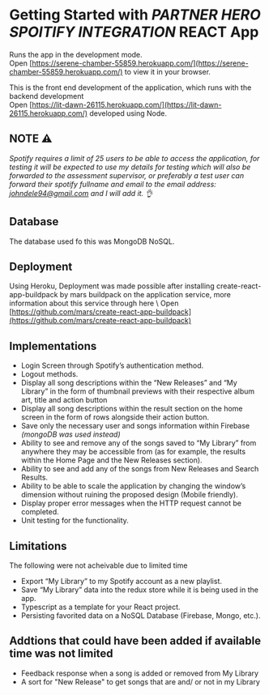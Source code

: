 # Getting Started with *PARTNER HERO SPOITIFY INTEGRATION* REACT App


Runs the app in the development mode.\
Open [https://serene-chamber-55859.herokuapp.com/](https://serene-chamber-55859.herokuapp.com/) to view it in your browser.

This is the front end development of the application, which runs with the backend development \
Open [https://lit-dawn-26115.herokuapp.com/](https://lit-dawn-26115.herokuapp.com/) 
developed using Node.

## NOTE ⚠️
*Spotify requires a limit of 25 users to be able to access the application, for testing it will be expected to use my details for testing which will also 
be forwarded to the assessment supervisor, or preferably a test user can forward their spotify fullname and email to the email address: johndele94@gmail.com
and I will add it. 👌*


## Database
The database used fo this was MongoDB NoSQL.

## Deployment
Using Heroku, Deployment was made possible after installing create-react-app-buildpack by mars buildpack on the application service,
more information about this service through here \ 
Open [https://github.com/mars/create-react-app-buildpack](https://github.com/mars/create-react-app-buildpack)

## Implementations
* Login Screen through Spotify’s authentication method.
* Logout methods.
* Display all song descriptions within the “New Releases” and “My Library” in the form of thumbnail previews with their respective album art, title and action button
* Display all song descriptions within the result section on the home screen in the form of rows alongside their action button.
* Save only the necessary user and songs information within Firebase *(mongoDB was used instead)*
* Ability to see and remove any of the songs saved to “My Library” from anywhere they may be accessible from (as for example, the results within the Home Page and the New Releases section).
* Ability to see and add any of the songs from New Releases and Search Results.
* Ability to be able to scale the application by changing the window’s dimension without ruining the proposed design (Mobile friendly).
* Display proper error messages when the HTTP request cannot be completed.
* Unit testing for the functionality.

## Limitations
The following were not acheivable due to limited time
* Export “My Library” to my Spotify account as a new playlist.
* Save “My Library” data into the redux store while it is being used in the app.
* Typescript as a template for your React project.
* Persisting favorited data on a NoSQL Database (Firebase, Mongo, etc.).

## Addtions that could have been added if available time was not limited
* Feedback response when a song is added or removed from My Library
* A sort for "New Release" to get songs that are and/ or not in my Library
